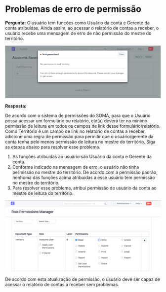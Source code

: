 # Problemas de erro de permissão


**Pergunta:** O usuário tem funções como Usuário da conta e Gerente da conta atribuídas. Ainda assim, ao acessar o relatório de contas a receber, o usuário recebe uma mensagem de erro de não permissão do mestre do território.


![Reportar erro de permissão](/files/report-permission-1.png)


**Resposta:**


De acordo com o sistema de permissões do SOMA, para que o Usuário possa acessar um formulário ou relatório, ele(a) deverá ter no mínimo permissão de leitura em todos os campos de link desse formulário/relatório. Como Território é um campo de link no relatório de contas a receber, adicione uma regra de permissão para permitir que o usuário/gerente da conta tenha pelo menos permissão de leitura no mestre do território. Siga as etapas abaixo para resolver esse problema.


1. As funções atribuídas ao usuário são Usuário da conta e Gerente da conta.
2. Conforme indicado na mensagem de erro, o usuário não tinha permissão no mestre do território. De acordo com a permissão padrão, nenhuma das funções acima atribuídas a esse usuário tem permissão no mestre do território.
3. Para resolver esse problema, atribuí permissão de usuário da conta ao mestre de leitura do território.


![Permission Manager](/files/report-permission-2.png)


De acordo com esta atualização de permissão, o usuário deve ser capaz de acessar o relatório de contas a receber sem problemas.


